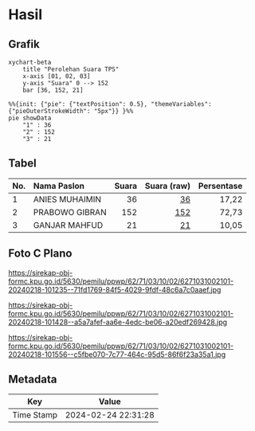 # Hasil

## Grafik

```mermaid
xychart-beta
    title "Perolehan Suara TPS"
    x-axis [01, 02, 03]
    y-axis "Suara" 0 --> 152
    bar [36, 152, 21]
```

```mermaid
%%{init: {"pie": {"textPosition": 0.5}, "themeVariables": {"pieOuterStrokeWidth": "5px"}} }%%
pie showData
    "1" : 36
    "2" : 152
    "3" : 21
```

## Tabel

| No. | Nama Paslon    | Suara | Suara (raw) | Persentase |
|:--- |:-------------- | -----:| -----------:| ----------:|
| 1   | ANIES MUHAIMIN | 36    | [36][p-1]   | 17,22      |
| 2   | PRABOWO GIBRAN | 152   | [152][p-2]  | 72,73      |
| 3   | GANJAR MAHFUD  | 21    | [21][p-3]   | 10,05      |


[p-1]: https://github.com/gigit-pemilu/pemilu-2024-62-kalimantan-tengah/blob/main/pilpres/hitung-suara/sub/62-kalimantan-tengah/sub/71-kota-palangkaraya/sub/03-jekan-raya/sub/1002-menteng/sub/101-tps/sub/paslon-1.txt
[p-2]: https://github.com/gigit-pemilu/pemilu-2024-62-kalimantan-tengah/blob/main/pilpres/hitung-suara/sub/62-kalimantan-tengah/sub/71-kota-palangkaraya/sub/03-jekan-raya/sub/1002-menteng/sub/101-tps/sub/paslon-2.txt
[p-3]: https://github.com/gigit-pemilu/pemilu-2024-62-kalimantan-tengah/blob/main/pilpres/hitung-suara/sub/62-kalimantan-tengah/sub/71-kota-palangkaraya/sub/03-jekan-raya/sub/1002-menteng/sub/101-tps/sub/paslon-3.txt

## Foto C Plano

https://sirekap-obj-formc.kpu.go.id/5630/pemilu/ppwp/62/71/03/10/02/6271031002101-20240218-101235--71fd1769-84f5-4029-9fdf-48c6a7c0aaef.jpg

https://sirekap-obj-formc.kpu.go.id/5630/pemilu/ppwp/62/71/03/10/02/6271031002101-20240218-101428--a5a7afef-aa6e-4edc-be06-a20edf269428.jpg

https://sirekap-obj-formc.kpu.go.id/5630/pemilu/ppwp/62/71/03/10/02/6271031002101-20240218-101556--c5fbe070-7c77-464c-95d5-86f6f23a35a1.jpg


## Metadata

| Key        | Value               |
| ---------- | ------------------- |
| Time Stamp | 2024-02-24 22:31:28 |



